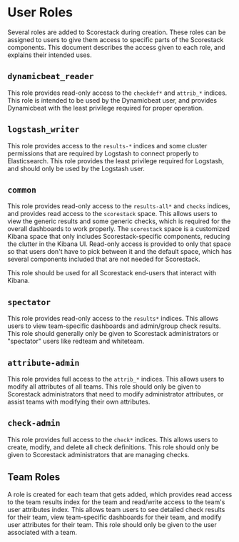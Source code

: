 User Roles
==========

Several roles are added to Scorestack during creation. These roles can be assigned to users to give them access to specific parts of the Scorestack components. This document describes the access given to each role, and explains their intended uses.

`dynamicbeat_reader`
--------------------

This role provides read-only access to the `checkdef*` and `attrib_*` indices. This role is intended to be used by the Dynamicbeat user, and provides Dynamicbeat with the least privilege required for proper operation.

`logstash_writer`
-----------------

This role provides access to the `results-*` indices and some cluster permissions that are required by Logstash to connect properly to Elasticsearch. This role provides the least privilege required for Logstash, and should only be used by the Logstash user.

`common`
--------

This role provides read-only access to the `results-all*` and `checks` indices, and provides read access to the `scorestack` space. This allows users to view the generic results and some generic checks, which is required for the overall dashboards to work properly. The `scorestack` space is a customized Kibana space that only includes Scorestack-specific components, reducing the clutter in the Kibana UI. Read-only access is provided to only that space so that users don't have to pick between it and the default space, which has several components included that are not needed for Scorestack.

This role should be used for all Scorestack end-users that interact with Kibana.

`spectator`
-----------

This role provides read-only access to the `results*` indices. This allows users to view team-specific dashboards and admin/group check results. This role should generally only be given to Scorestack administrators or "spectator" users like redteam and whiteteam.

`attribute-admin`
-----------------

This role provides full access to the `attrib_*` indices. This allows users to modify all attributes of all teams. This role should only be given to Scorestack administrators that need to modify administrator attributes, or assist teams with modifying their own attributes.

`check-admin`
-------------

This role provides full access to the `check*` indices. This allows users to create, modify, and delete all check definitions. This role should only be given to Scorestack administrators that are managing checks.

Team Roles
----------

A role is created for each team that gets added, which provides read access to the team results index for the team and read/write access to the team's user attributes index. This allows team users to see detailed check results for their team, view team-specific dashboards for their team, and modify user attributes for their team. This role should only be given to the user associated with a team.